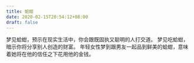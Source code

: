 ```yaml
---
title: 蛤蚶
date: 2020-02-15T20:54:12+08:00
draft: false
---
```


梦见蛤蚶，预示在现实生活中，你会跟既固执又聪明的人打交道。
梦见吃蛤蚶，暗示你将分享别人创造的财富。
年轻女性梦到跟男友一起品到鲜美的蛤蚶，意味着她将在他的信任之下花用他的金钱。
